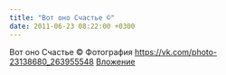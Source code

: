 ```yaml
---
title: "Вот оно Счастье ©"
date: 2011-06-23 08:22:00 +0300
---
```


Вот оно Счастье ©
Фотография
<a class="vk-attach" href="https://vk.com/photo-23138680_263955548">https://vk.com/photo-23138680_263955548</a>
<a class="vk-attach" href="https://vk.com/photo-23138680_263955548">Вложение</a>
